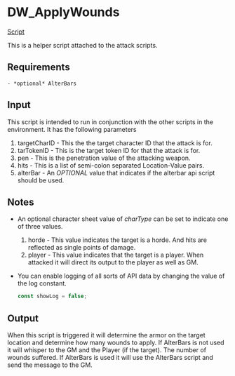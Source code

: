 # DW_ApplyWounds

[Script](../scripts/DW_ApplyWounds.js)

This is a helper script attached to the attack scripts.

## Requirements

    - *optional* AlterBars

## Input

This script is intended to run in conjunction with the other scripts in the environment.  It has the following parameters

1. targetCharID - This the the target character ID that the attack is for.
1. tarTokenID - This is the target token ID for that the attack is for.
1. pen - This is the penetration value of the attacking weapon.
1. hits - This is a list of semi-colon separated Location-Value pairs.
1. alterBar - An *OPTIONAL* value that indicates if the alterbar api script should be used.

## Notes

* An optional character sheet value of *charType* can be set to indicate one of three values.
  1. horde - This value indicates the target is a horde.   And hits are reflected as single points of damage.
  1. player - This value indicates that the target is a player.   When attacked it will direct its output to the player as well as GM.
* You can enable logging of all sorts of API data by changing the value of the log constant.

    ```javascript
    const showLog = false;
    ```

## Output

When this script is triggered it will determine the armor on the target location and determine how many wounds to apply.   If AlterBars is not used it will whisper to the GM and the Player (if the target). The number of wounds suffered.  If AlterBars is used it will use the AlterBars script and send the message to the GM.

